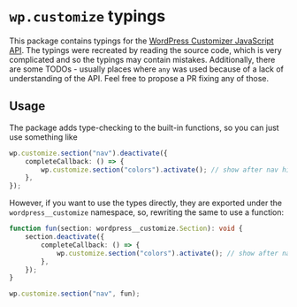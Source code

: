 # `wp.customize` typings

This package contains typings for the [WordPress Customizer JavaScript API](https://developer.wordpress.org/themes/customize-api/the-customizer-javascript-api/). The typings were recreated by reading the source code, which is very complicated and so the typings may contain mistakes. Additionally, there are some TODOs - usually places where `any` was used because of a lack of understanding of the API. Feel free to propose a PR fixing any of those.

## Usage

The package adds type-checking to the built-in functions, so you can just use something like

```ts
wp.customize.section("nav").deactivate({
    completeCallback: () => {
        wp.customize.section("colors").activate(); // show after nav hides completely
    },
});
```

However, if you want to use the types directly, they are exported under the `wordpress__customize` namespace, so, rewriting the same to use a function:

```ts
function fun(section: wordpress__customize.Section): void {
    section.deactivate({
        completeCallback: () => {
            wp.customize.section("colors").activate(); // show after nav hides completely
        },
    });
}

wp.customize.section("nav", fun);
```
